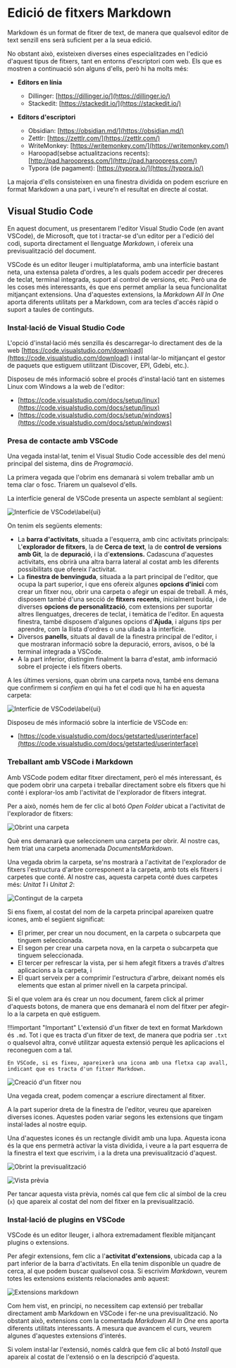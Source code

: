<style>
img{
    display: inline-block;
}
</style>

# Edició de fitxers Markdown

Markdown és un format de fitxer de text, de manera que qualsevol editor de text senzill ens serà suficient per a la seua edició.

No obstant això, existeixen diverses eines especialitzades en l'edició d'aquest tipus de fitxers, tant en entorns d'escriptori com web. Els que es mostren a continuació són alguns d'ells, però hi ha molts més:

* **Editors en línia**
    - Dillinger: [https://dillinger.io/](https://dillinger.io/)
    - Stackedit: [https://stackedit.io/](https://stackedit.io/)

* **Editors d'escriptori**
    - Obsidian: [https://obsidian.md/](https://obsidian.md/)
    - Zettlr: [https://zettlr.com/](https://zettlr.com/)
    - WriteMonkey: [https://writemonkey.com/](https://writemonkey.com/)
    - Haroopad(sebse actualitzacions recents): [http://pad.haroopress.com/](http://pad.haroopress.com/)
    - Typora (de pagament): [https://typora.io/](https://typora.io/)

La majoria d'ells consisteixen en una finestra dividida on podem escriure en format Markdown a una part, i veure'n el resultat en directe al costat. 

## Visual Studio Code

En aquest document, us presentarem l'editor Visual Studio Code (en avant VSCode), de Microsoft, que tot i tractar-se d'un editor per a l'edició del codi, suporta directament el llenguatge *Markdown*, i ofereix una previsualització del document.

VSCode és un editor lleuger i multiplataforma, amb una interfície bastant neta, una extensa paleta d'ordres, a les quals podem accedir per dreceres de teclat, terminal integrada, suport al control de versions, etc. Però una de les coses més interessants, és que ens permet ampliar la seua funcionalitat mitjançant extensions. Una d'aquestes extensions, la *Markdown All In One* aporta diferents utilitats per a Markdown, com ara tecles d'accés ràpid o suport a taules de continguts.

### Instal·lació de Visual Studio Code

L'opció d'instal·lació més senzilla és descarregar-lo directament des de la web [https://code.visualstudio.com/download](https://code.visualstudio.com/download) i instal·lar-lo mitjançant el gestor de paquets que estiguem utilitzant (Discover, EPI, Gdebi, etc.).

Disposeu de més informació sobre el procés d'instal·lació tant en sistemes Linux com Windows a la web de l'editor:

* [https://code.visualstudio.com/docs/setup/linux](https://code.visualstudio.com/docs/setup/linux)
* [https://code.visualstudio.com/docs/setup/windows](https://code.visualstudio.com/docs/setup/windows)


### Presa de contacte amb VSCode

Una vegada instal·lat, tenim el Visual Studio Code accessible des del menú principal del sistema, dins de *Programació*.

La primera vegada que l'obrim ens demanarà si volem treballar amb un tema clar o fosc. Triarem un qualsevol d'ells.

La interfície general de VSCode presenta un aspecte semblant al següent:

![Interfície de VSCode\label{ui}](img/UI.png)

On tenim els següents elements:

* La **barra d'activitats**, situada a l'esquerra, amb cinc activitats principals: L'**explorador de fitxers**, la de **Cerca de text**, la de **control de versions amb Git**, la de **depuració**, i la d'**extensions.** Cadascuna d'aquestes activitats, ens obrirà una altra barra lateral al costat amb les diferents possibilitats que ofereix l'activitat.
* La **finestra de benvinguda**, situada a la part principal de l'editor, que ocupa la part superior, i que ens ofereix algunes **opcions d'inici** com crear un fitxer nou, obrir una carpeta o afegir un espai de treball. A més, disposem també d'una secció de **fitxers recents**, inicialment buida, i de diverses **opcions de personalització**, com extensions per suportar altres llenguatges, dreceres de teclat, i temàtica de l'editor. En aquesta finestra, també disposem d'algunes opcions d'**Ajuda**, i alguns *tips* per aprendre, com la llista d'ordres o una ullada a la interfície.
* Diversos **panells**, situats al davall de la finestra principal de l'editor, i que mostraran informació sobre la depuració, errors, avisos, o bé la terminal integrada a VSCode.
* A la part inferior, distingim finalment la barra d'estat, amb informació sobre el projecte i els fitxers oberts.

A les últimes versions, quan obrim una carpeta nova, també ens demana que confirmem si *confiem* en qui ha fet el codi que hi ha en aquesta carpeta:

![Interfície de VSCode\label{ui}](img/vscode2.png)

Disposeu de més informació sobre la interfície de VSCode en:

* [https://code.visualstudio.com/docs/getstarted/userinterface](https://code.visualstudio.com/docs/getstarted/userinterface)

### Treballant amb VSCode i Markdown

Amb VSCode podem editar fitxer directament, però el més interessant, és que podem obrir una carpeta i treballar directament sobre els fitxers que hi conté i explorar-los amb l'activitat de l'explorador de fitxers integrat.

Per a això, només hem de fer clic al botó *Open Folder* ubicat a l'activitat de l'explorador de fitxers:


![Obrint una carpeta](img/ObrirCarpeta.png)

Què ens demanarà que seleccionem una carpeta per obrir. Al nostre cas, hem triat una carpeta anomenada *DocumentsMarkdown*.

Una vegada obrim la carpeta, se'ns mostrarà a l'activitat de l'explorador de fitxers l'estructura d'arbre corresponent a la carpeta, amb tots els fitxers i carpetes que conté. Al nostre cas, aquesta carpeta conté dues carpetes més: *Unitat 1* i *Unitat 2*:

![Contingut de la carpeta](img/contingutCarpeta.png)

Si ens fixem, al costat del nom de la carpeta principal apareixen quatre icones, amb el següent significat:

* El primer, per crear un nou document, en la carpeta o subcarpeta que tinguem seleccionada.
* El segon per crear una carpeta nova, en la carpeta o subcarpeta que tinguem seleccionada.
* El tercer per refrescar la vista, per si hem afegit fitxers a través d'altres aplicacions a la carpeta, i
* El quart serveix per a comprimir l'estructura d'arbre, deixant només els elements que estan al primer nivell en la carpeta principal.

Si el que volem ara és crear un nou document, farem click al primer d'aquests botons, de manera que ens demanarà el nom del fitxer per afegir-lo a la carpeta en què estiguem.

!!!important "Important"
    L'extensió d'un fitxer de text en format Markdown és `.md`. Tot i que es tracta d'un fitxer de text, de manera que podria ser `.txt` o qualsevol altra, convé utilitzar aquesta extensió perquè les aplicacions el reconeguen com a tal.

    En VSCode, si es fixeu, apareixerà una icona amb una fletxa cap avall, indicant que es tracta d'un fitxer Markdown.

![Creació d'un fitxer nou](img/fitxerNou.png)

Una vegada creat, podem començar a escriure directament al fitxer. 

A la part superior dreta de la finestra de l'editor, veureu que apareixen diverses icones. Aquestes poden variar segons les extensions que tingam instal·lades al nostre equip. 

Una d'aquestes icones és un rectangle dividit amb una lupa. Aquesta icona és la que ens permetrà activar la vista dividida, i veure a la part esquerra de la finestra el text que escrivim, i a la dreta una previsualització d'aquest.

![Obrint la previsualització](img/openPreview.png)

![Vista prèvia](img/vistaPRevia.png)

Per tancar aquesta vista prèvia, només cal que fem clic al símbol de la creu (`x`) que apareix al costat del nom del fitxer en la previsualització.


### Instal·lació de plugins en VSCode

VSCode és un editor lleuger, i alhora extremadament flexible mitjançant plugins o extensions.
 
Per afegir extensions, fem clic a l'**activitat d'extensions**, ubicada cap a la part inferior de la barra d'activitats. En ella tenim disponible un quadre de cerca, al que podem buscar qualsevol cosa. Si escrivim *Markdown*, veurem totes les extensions existents relacionades amb aquest:


![Extensions markdown](./img/md_ext.png)

Com hem vist, en principi, no necessitem cap extensió per treballar directament amb Markdown en VSCode i fer-ne una previsualització. No obstant això, extensions com la comentada *Markdown All In One* ens aporta diferents utilitats interessants. A mesura que avancem el curs, veurem algunes d'aquestes extensions d'interés.

Si volem instal·lar l'extensió, només caldrà que fem clic al botó *Install* que apareix al costat de l'extensió o en la descripció d'aquesta. 
